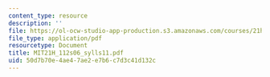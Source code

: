 ```yaml
---
content_type: resource
description: ''
file: https://ol-ocw-studio-app-production.s3.amazonaws.com/courses/21h-112-the-american-revolution-spring-2006/50d7b70e4ae47ae2e7b6c7d3c41d132c_MIT21H_112s06_sylls11.pdf
file_type: application/pdf
resourcetype: Document
title: MIT21H_112s06_sylls11.pdf
uid: 50d7b70e-4ae4-7ae2-e7b6-c7d3c41d132c
---
```

